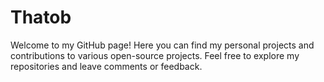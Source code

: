 # Thatob
Welcome to my GitHub page! Here you can find my personal projects and contributions to various open-source projects. Feel free to explore my repositories and leave comments or feedback.
